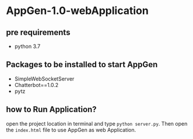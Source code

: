 # AppGen-1.0-webApplication

## pre requirements
* python 3.7

## Packages to be installed to start AppGen
* SimpleWebSocketServer
* Chatterbot==1.0.2
* pytz

## how to Run Application?
  open the project location in terminal and type `python server.py`. Then open the `index.html` file to use AppGen as web Application.
